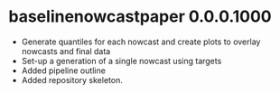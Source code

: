 # baselinenowcastpaper 0.0.0.1000

-   Generate quantiles for each nowcast and create plots to overlay nowcasts and final data
-   Set-up a generation of a single nowcast using targets
-   Added pipeline outline
-   Added repository skeleton.
